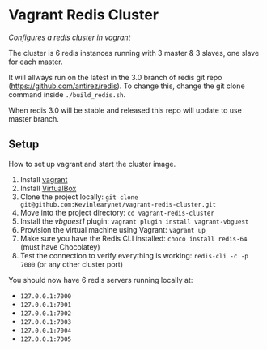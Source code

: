 Vagrant Redis Cluster
=====================

*Configures a redis cluster in vagrant*

The cluster is 6 redis instances running with 3 master & 3 slaves, one slave for each master.

It will allways run on the latest in the 3.0 branch of redis git repo (https://github.com/antirez/redis). To change this, change the git clone command inside `./build_redis.sh`.

When redis 3.0 will be stable and released this repo will update to use master branch.

## Setup
How to set up vagrant and start the cluster image.

1. Install [vagrant](http://www.vagrantup.com/)
1. Install [VirtualBox](https://www.virtualbox.org/wiki/Downloads)
1. Clone the project locally: `git clone git@github.com:Kevinlearynet/vagrant-redis-cluster.git`
1. Move into the project directory: `cd vagrant-redis-cluster`  
1. Install the *vbguest1* plugin: `vagrant plugin install vagrant-vbguest` 
1. Provision the virtual machine using Vagrant: `vagrant up`
1. Make sure you have the Redis CLI installed: `choco install redis-64` (must have Chocolatey)
1. Test the connection to verify everything is working: `redis-cli -c -p 7000` (or any other cluster port)

You should now have 6 redis servers running locally at:

* `127.0.0.1:7000`
* `127.0.0.1:7001`
* `127.0.0.1:7002`
* `127.0.0.1:7003`
* `127.0.0.1:7004`
* `127.0.0.1:7005`
